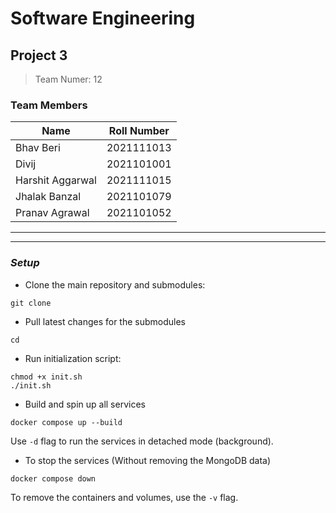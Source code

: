 # Software Engineering 
## Project 3

> Team Numer: 12

### Team Members

| Name | Roll Number |
| --- | :---: |
| Bhav Beri | 2021111013 |
| Divij | 2021101001 |
| Harshit Aggarwal | 2021111015 |
| Jhalak Banzal | 2021101079 |
| Pranav Agrawal | 2021101052 |

---

----

### _Setup_

- Clone the main repository and submodules:
```
git clone 
```

- Pull latest changes for the submodules
```
cd 
```

- Run initialization script:
```
chmod +x init.sh
./init.sh
```

- Build and spin up all services
```
docker compose up --build
```
Use `-d` flag to run the services in detached mode (background).

- To stop the services (Without removing the MongoDB data)
```
docker compose down
```

To remove the containers and volumes, use the `-v` flag.